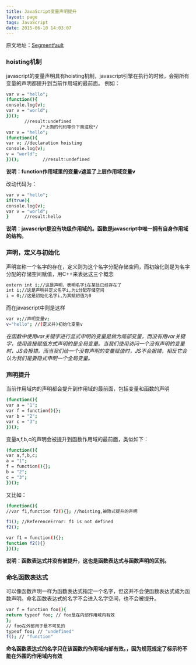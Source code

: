 ```yaml
---
title: JavaScript变量声明提升
layout: page
tags: JavaScript
date: 2015-06-10 14:03:07
---
```


原文地址：[Segmentfault](https://segmentfault.com/a/1190000002582759)

### hoisting机制

javascript的变量声明具有hoisting机制，javascript引擎在执行的时候，会把所有变量的声明都提升到当前作用域的最前面。
例如：

``` bash
var v = "hello";
(function(){
console.log(v);
var v = "world";
})();
       //result:undefined
             /*上面的代码等价下面这段*/
var v = "hello";
(function(){
var v; //declaration hoisting
console.log(v);
v = "world";
})();         //result:undefined
```

**说明：function作用域里的变量v遮盖了上层作用域变量v**

改动代码为：

``` bash
var v = "hello";
if(true){
console.log(v);
var v = "world";
}      //result:hello
```
**说明：javascript是没有块级作用域的。函数是javascript中唯一拥有自身作用域的结构。**

<!-- more -->

### 声明，定义与初始化

声明宣称一个名字的存在，定义则为这个名字分配存储空间，而初始化则是为名字分配的存储空间赋值，用C++来表达这三个概念

``` bash
extern int i;//这是声明，表明名字i在某处已经存在了
int i;//这是声明并定义名字i,为i分配存储空间
i = 0;//这是初始化名字i,为其赋初值为0
```

而在javascript中则是这样

``` bash
var v;//声明变量v;
v="hello"; //(定义并)初始化变量v
```

*在函数中使用var关键字进行显式申明的变量是做为局部变量，而没有用var关键字，使用直接赋值方式声明的是全局变量。当我们使用访问一个没有声明的变量时，JS会报错。而当我们给一个没有声明的变量赋值时，JS不会报错，相反它会认为我们是要隐式申明一个全局变量。*

### 声明提升

当前作用域内的声明都会提升到作用域的最前面，包括变量和函数的声明

``` bash
(function(){
var a = "1";
var f = function(){};
var b = "2";
var c = "3";
})(); 
```
变量a,f,b,c的声明会被提升到函数作用域的最前面，类似如下：

``` bash
(function(){
var a,f,b,c;
a = "1";
f = function(){};
b = "2";
c = "3";
})(); 
```
又比如：

``` bash
(function(){
//var f1,function f2(){}; //hoisting,被隐式提升的声明

f1(); //ReferenceError: f1 is not defined
f2();

var f1 = function(){};
function f2(){}
})(); 
```
**说明：函数表达式并没有被提升，这也是函数表达式与函数声明的区别。**

### 命名函数表达式

可以像函数声明一样为函数表达式指定一个名字，但这并不会使函数表达式成为函数声明。命名函数表达式的名字不会进入名字空间，也不会被提升。

``` bash
var f = function foo(){
return typeof foo; // foo是在内部作用域内有效
};
// foo在外部用于是不可见的
typeof foo; // "undefined"
f(); // "function"
```

**命名函数表达式的名字只在该函数的作用域内部有效。，因为规范规定了标示符不能在外围的作用域内有效**
